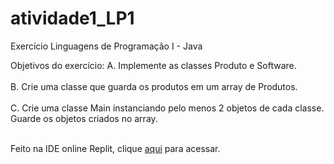 # atividade1_LP1
Exercício Linguagens de Programação I - Java

Objetivos do exercício:
A. Implemente as classes Produto e Software. <br/><br/>
B. Crie uma classe que guarda os produtos em um array de Produtos. <br/><br/>
C. Crie uma classe Main instanciando pelo menos 2 objetos de cada classe. Guarde os objetos criados no array. <br/><br/>

Feito na IDE online Replit, clique [aqui](https://replit.com/@alissonrf/atividade1LP1?v=1) para acessar.
